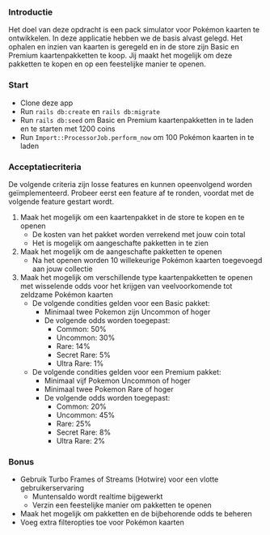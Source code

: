 ### Introductie

Het doel van deze opdracht is een pack simulator voor Pokémon kaarten te ontwikkelen. In deze applicatie hebben we de basis alvast gelegd. Het ophalen en inzien van kaarten is geregeld en in de store zijn Basic en Premium kaartenpakketten te koop. Jij maakt het mogelijk om deze pakketten te kopen en op een feestelijke manier te openen.

### Start

- Clone deze app
- Run `rails db:create` en `rails db:migrate`
- Run `rails db:seed` om Basic en Premium kaartenpakketten in te laden en te starten met 1200 coins
- Run `Import::ProcessorJob.perform_now` om 100 Pokémon kaarten in te laden

### Acceptatiecriteria

De volgende criteria zijn losse features en kunnen opeenvolgend worden geïmplementeerd. Probeer eerst een feature af te ronden, voordat met de volgende feature gestart wordt.

1. Maak het mogelijk om een kaartenpakket in de store te kopen en te openen
    - De kosten van het pakket worden verrekend met jouw coin total
    - Het is mogelijk om aangeschafte pakketten in te zien
2. Maak het mogelijk om de aangeschafte pakketten te openen
    - Na het openen worden 10 willekeurige Pokémon kaarten toegevoegd aan jouw collectie
3. Maak het mogelijk om verschillende type kaartenpakketten te openen met wisselende odds voor het krijgen van veelvoorkomende tot zeldzame Pokémon kaarten
    - De volgende condities gelden voor een Basic pakket:
        - Minimaal twee Pokemon zijn Uncommon of hoger
        - De volgende odds worden toegepast:
            - Common: 50%
            - Uncommon: 30%
            - Rare: 14%
            - Secret Rare: 5%
            - Ultra Rare: 1%
    - De volgende condities gelden voor een Premium pakket:
        - Minimaal vijf Pokemon Uncommon of hoger
        - Minimaal twee Pokemon Rare of hoger
        - De volgende odds worden toegepast:
            - Common: 20%
            - Uncommon: 45%
            - Rare: 25%
            - Secret Rare: 8%
            - Ultra Rare: 2%

### Bonus

- Gebruik Turbo Frames of Streams (Hotwire) voor een vlotte gebruikerservaring
    - Muntensaldo wordt realtime bijgewerkt
    - Verzin een feestelijke manier om pakketten te openen
- Maak het mogelijk om pakketten en de bijbehorende odds te beheren
- Voeg extra filteropties toe voor Pokémon kaarten
